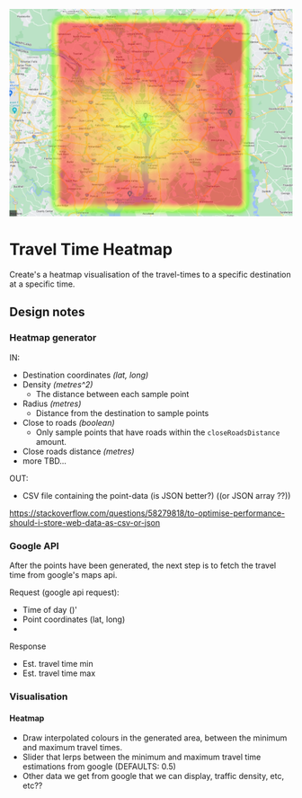 
<p align="center">
  <img src="splash.png" />
</p>

# Travel Time Heatmap

Create's a heatmap visualisation of the travel-times to a specific destination at a specific time.

## Design notes

### Heatmap generator

IN:
- Destination coordinates _(lat, long)_
- Density _(metres^2)_
    - The distance between each sample point
- Radius _(metres)_
    - Distance from the destination to sample points
- Close to roads _(boolean)_
    - Only sample points that have roads within the `closeRoadsDistance` amount.
- Close roads distance _(metres)_
- more TBD...

OUT:
- CSV file containing the point-data (is JSON better?) ((or JSON array ??))

https://stackoverflow.com/questions/58279818/to-optimise-performance-should-i-store-web-data-as-csv-or-json


### Google API

After the points have been generated, the next step is to fetch the travel time from google's maps api.

Request (google api request):
- Time of day ()'
- Point coordinates (lat, long)
- 

Response
- Est. travel time min
- Est. travel time max

### Visualisation


#### Heatmap

- Draw interpolated colours in the generated area, between the minimum and maximum travel times.
- Slider that lerps between the minimum and maximum travel time estimations from google (DEFAULTS: 0.5)
- Other data we get from google that we can display, traffic density, etc, etc??
